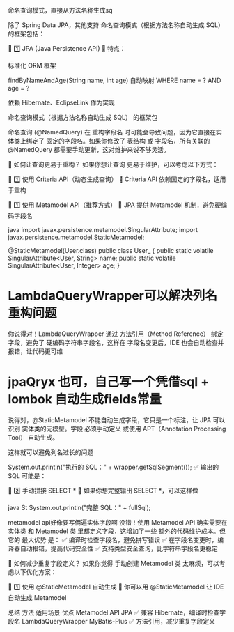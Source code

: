 

命名查询模式，直接从方法名称生成sq

除了 Spring Data JPA，其他支持 命名查询模式（根据方法名称自动生成 SQL） 的框架包括：

🚀 1️⃣ JPA (Java Persistence API)
📌 特点：

标准化 ORM 框架

findByNameAndAge(String name, int age) 自动映射 WHERE name = ? AND age = ?

依赖 Hibernate、EclipseLink 作为实现

命名查询模式（根据方法名称自动生成 SQL） 的框架包

命名查询 (@NamedQuery) 在 重构字段名 时可能会导致问题，因为它直接在实体类上绑定了 固定的字段名。如果你修改了 表结构 或 字段名，所有关联的 @NamedQuery 都需要手动更新，这对维护来说不够灵活。


🚀 如何让查询更易于重构？
如果你想让查询 更易于维护，可以考虑以下方式：

🔹 1️⃣ 使用 Criteria API（动态生成查询）
📌 Criteria API 依赖固定的字段名，适用于重构


🔹 1️⃣ 使用 Metamodel API（推荐方式）
📌 JPA 提供 Metamodel 机制，避免硬编码字段名

java
import javax.persistence.metamodel.SingularAttribute;
import javax.persistence.metamodel.StaticMetamodel;

@StaticMetamodel(User.class)
public class User_ {
public static volatile SingularAttribute<User, String> name;
public static volatile SingularAttribute<User, Integer> age;
}

# LambdaQueryWrapper可以解决列名重构问题

你说得对！LambdaQueryWrapper 通过 方法引用（Method Reference） 绑定字段，避免了 硬编码字符串字段名，这样在 字段名变更后，IDE 也会自动检查并报错，让代码更可维
# jpaQryx 也可，自己写一个凭借sql   + lombok   自动生成fields常量
说得对，@StaticMetamodel 不能自动生成字段，它只是一个标注，让 JPA 可以识别 实体类的元模型。字段 必须手动定义 或使用 APT（Annotation Processing Tool） 自动生成。


这样就可以避免列名过长的问题


 
System.out.println("执行的 SQL：" + wrapper.getSqlSegment());
✅ 输出的 SQL 可能是：

 
🔹 2️⃣ 手动拼接 SELECT *
📌 如果你想完整输出 SELECT *，可以这样做

java
St 
System.out.println("完整 SQL：" + fullSql);


metamodel api好像要写俩遍实体字段啊
没错！使用 Metamodel API 确实需要在 实体类 和 Metamodel 类 里都定义字段，这增加了一些 额外的代码维护成本。但它的 最大优势 是： ✅ 编译时检查字段名，避免拼写错误 ✅ 在字段名变更时，编译器自动报错，提高代码安全性 ✅ 支持类型安全查询，比字符串字段名更稳定


🚀 如何减少重复字段定义？
如果你觉得 手动创建 Metamodel 类 太麻烦，可以考虑以下优化方案：

🔹 1️⃣ 使用 @StaticMetamodel 自动生成
📌 你可以用 @StaticMetamodel 让 IDE 自动生成 Metamodel


总结
方法	适用场景	优点
Metamodel API	JPA	✅ 兼容 Hibernate，编译时检查字段名
LambdaQueryWrapper	MyBatis-Plus	✅ 方法引用，减少重复字段定义